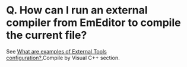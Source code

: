 # Q. How can I run an external compiler from EmEditor to compile the current file?

See [What are examples of External Tools \
configuration?](tools_external),Compile by Visual C++ section.
